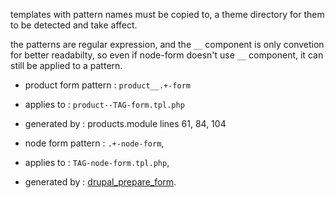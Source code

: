 templates with pattern names must be copied to,
a theme directory for them to be detected and take affect.

the patterns are regular expression, 
and the `__` component is only convetion for better readabilty,
so even if node-form doesn't use `__` component, it can still be applied to a pattern.


- product form pattern : `product__.+-form`
- applies to : `product--TAG-form.tpl.php`
- generated by : products.module lines 61, 84, 104

- node form pattern : `.+-node-form`,
- applies to : `TAG-node-form.tpl.php`,
- generated by : [drupal_prepare_form](http://cgit.drupalcode.org/drupal/tree/includes/form.inc?h=7.x#n1114).

